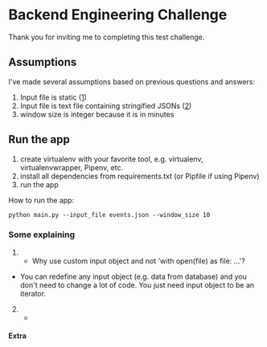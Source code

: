 # Backend Engineering Challenge

Thank you for inviting me to completing this test challenge.

## Assumptions

I've made several assumptions based on previous questions and answers:
1. Input file is static ([1](https://github.com/Unbabel/backend-engineering-challenge/issues/5#issuecomment-491233710))
2. Input file is text file containing stringified JSONs ([2](https://github.com/Unbabel/backend-engineering-challenge/issues/11#issuecomment-496878358)) 
3. window size is integer because it is in minutes 

## Run the app
1. create virtualenv with your favorite tool, e.g. virtualenv, virtualenvwrapper, Pipenv, etc.
2. install all dependencies from requirements.txt (or Pipfile if using Pipenv)
3. run the app

How to run the app:

	python main.py --input_file events.json --window_size 10
	
### Some explaining
1. - Why use custom input object and not 'with open(file) as file: ...'?
- You can redefine any input object (e.g. data from database) and you don't need to change a lot of code. You just need 
input object to be an iterator.
2. - 

#### Extra 
